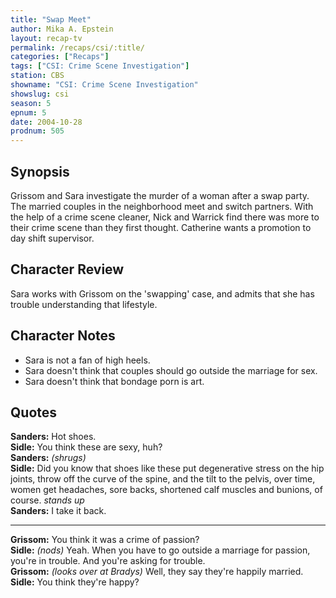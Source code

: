 ```yaml
---
title: "Swap Meet"
author: Mika A. Epstein
layout: recap-tv
permalink: /recaps/csi/:title/
categories: ["Recaps"]
tags: ["CSI: Crime Scene Investigation"]
station: CBS
showname: "CSI: Crime Scene Investigation"
showslug: csi
season: 5  
epnum: 5 
date: 2004-10-28
prodnum: 505 
---
```


## Synopsis

Grissom and Sara investigate the murder of a woman after a swap party. The married couples in the neighborhood meet and switch partners. With the help of a crime scene cleaner, Nick and Warrick find there was more to their crime scene than they first thought. Catherine wants a promotion to day shift supervisor.

## Character Review

Sara works with Grissom on the 'swapping' case, and admits that she has trouble understanding that lifestyle.

## Character Notes

* Sara is not a fan of high heels.  
* Sara doesn't think that couples should go outside the marriage for sex.  
* Sara doesn't think that bondage porn is art.

## Quotes

**Sanders:** Hot shoes.  
**Sidle:** You think these are sexy, huh?  
**Sanders:** _(shrugs)_  
**Sidle:** Did you know that shoes like these put degenerative stress on the hip joints, throw off the curve of the spine, and the tilt to the pelvis, over time, women get headaches, sore backs, shortened calf muscles and bunions, of course. _stands up_  
**Sanders:** I take it back.  

- - -

**Grissom:** You think it was a crime of passion?  
**Sidle:** _(nods)_ Yeah. When you have to go outside a marriage for passion, you're in trouble. And you're asking for trouble.  
**Grissom:** _(looks over at Bradys)_ Well, they say they're happily married.  
**Sidle:** You think they're happy?
